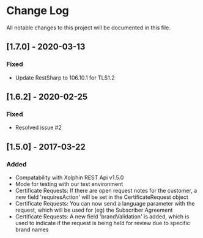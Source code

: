 # Change Log
All notable changes to this project will be documented in this file.

## [1.7.0] - 2020-03-13
### Fixed
- Update RestSharp to 106.10.1 for TLS1.2

## [1.6.2] - 2020-02-25
### Fixed
- Resolved issue #2

## [1.5.0] - 2017-03-22
### Added
- Compatability with Xolphin REST Api v1.5.0
- Mode for testing with our test environment
- Certificate Requests: If there are open request notes for the customer, a new field 'requiresAction' will be set in the CertificateRequest object
- Certificate Requests: You can now send a language parameter with the request, which will be used for (eg) the Subscriber Agreement
- Certificate Requests: A new field 'brandValidation' is added, which is used to indicate if the request is being held for review due to specific brand names